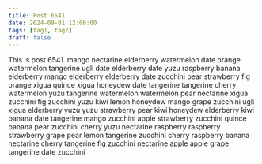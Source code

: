 ```yaml
---
title: Post 6541
date: 2024-09-01 12:00:00
tags: [tag1, tag2]
draft: false
---
```

This is post 6541.
mango
nectarine
elderberry
watermelon
date
orange
watermelon
tangerine
ugli
date
elderberry
date
yuzu
raspberry
banana
elderberry
mango
elderberry
elderberry
date
zucchini
pear
strawberry
fig
orange
xigua
quince
xigua
honeydew
date
tangerine
tangerine
cherry
watermelon
yuzu
tangerine
watermelon
watermelon
pear
nectarine
xigua
zucchini
fig
zucchini
yuzu
kiwi
lemon
honeydew
mango
grape
zucchini
ugli
xigua
elderberry
yuzu
yuzu
strawberry
pear
kiwi
honeydew
elderberry
kiwi
banana
date
tangerine
mango
zucchini
apple
strawberry
zucchini
quince
banana
pear
zucchini
cherry
yuzu
nectarine
raspberry
raspberry
strawberry
grape
pear
lemon
tangerine
zucchini
cherry
raspberry
banana
nectarine
cherry
tangerine
fig
zucchini
nectarine
apple
apple
grape
tangerine
date
zucchini
